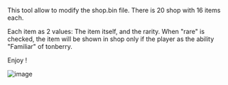 This tool allow to modify the shop.bin file.
There is 20 shop with 16 items each.

Each item as 2 values: The item itself, and the rarity. When "rare" is checked, the item will be shown in shop only if the player as the ability "Familiar" of tonberry.

Enjoy !

![image](https://github.com/user-attachments/assets/47579b0e-79f5-49e3-94ff-0d9a9e12ef5d)
